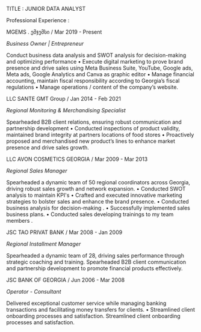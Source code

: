 TITLE : JUNIOR DATA ANALYST

Professional Experience :

MGEMS . ემჯემსი / Mar 2019 - Present

*Business Owner | Entrepreneur*

Conduct business data analysis and SWOT analysis for decision-making and optimizing performance • Execute
digital marketing to prove brand presence and drive sales using Meta Business Suite, YouTube, Google ads,
Meta ads, Google Analytics and Canva as graphic editor • Manage financial accounting, maintain fiscal
responsibility according to Georgia’s fiscal regulations • Manage operations / content of the company’s website.

LLC SANTE GMT Group / Jan 2014 - Feb 2021

*Regional Monitoring & Merchandising Specialist*

Spearheaded B2B client relations, ensuring robust communication and partnership development • Conducted
inspections of product validity, maintained brand integrity at partners locations of food stores • Proactively
proposed and merchandised new product’s lines to enhance market presence and drive sales growth.

LLC AVON COSMETICS GEORGIA / Mar 2009 - Mar 2013

*Regional Sales Manager*

Spearheaded a dynamic team of 50 regional coordinators across Georgia, driving robust sales growth and
network expansion. • Conducted SWOT analysis to maintain KPI's • Crafted and executed innovative marketing
strategies to bolster sales and enhance the brand presence. • Conducted business analysis for decision-making . •
Successfully implemented sales business plans. • Conducted sales developing trainings to my team members .

JSC TAO PRIVAT BANK / Mar 2008 - Jan 2009

*Regional Installment Manager*

Spearheaded a dynamic team of 28, driving sales performance through strategic coaching and training.
Spearheaded B2B client communication and partnership development to promote financial products
effectively. 

JSC BANK OF GEORGIA / Jun 2006 - Mar 2008 

*Operator - Consultant*

Delivered exceptional customer service while managing banking transactions and facilitating money transfers for
clients. • Streamlined client onboarding processes and satisfaction. Streamlined client onboarding processes and satisfaction. 



 
